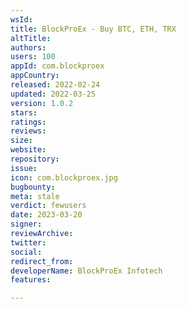 ```yaml
---
wsId: 
title: BlockProEx - Buy BTC, ETH, TRX
altTitle: 
authors: 
users: 100
appId: com.blockproex
appCountry: 
released: 2022-02-24
updated: 2022-03-25
version: 1.0.2
stars: 
ratings: 
reviews: 
size: 
website: 
repository: 
issue: 
icon: com.blockproex.jpg
bugbounty: 
meta: stale
verdict: fewusers
date: 2023-03-20
signer: 
reviewArchive: 
twitter: 
social: 
redirect_from: 
developerName: BlockProEx Infotech
features: 

---
```


